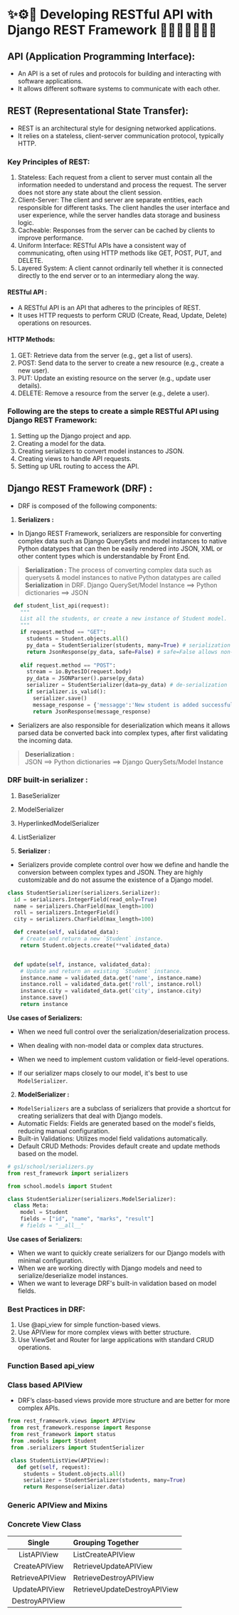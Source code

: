 # ✨⚙🔄 Developing RESTful API with Django REST Framework 👩🏻‍💻💯🧗🏻‍♂️

## API (Application Programming Interface):
- An API is a set of rules and protocols for building and interacting with software applications.
- It allows different software systems to communicate with each other.

## REST (Representational State Transfer):
- REST is an architectural style for designing networked applications.
- It relies on a stateless, client-server communication protocol, typically HTTP.

### Key Principles of REST:

1. Stateless: Each request from a client to server must contain all the information needed to understand and process the request. The server does not store any state about the client session.
2. Client-Server: The client and server are separate entities, each responsible for different tasks. The client handles the user interface and user experience, while the server handles data storage and business logic.
3. Cacheable: Responses from the server can be cached by clients to improve performance.
4. Uniform Interface: RESTful APIs have a consistent way of communicating, often using HTTP methods like GET, POST, PUT, and DELETE.
5. Layered System: A client cannot ordinarily tell whether it is connected directly to the end server or to an intermediary along the way.

#### RESTful API :
- A RESTful API is an API that adheres to the principles of REST.
- It uses HTTP requests to perform CRUD (Create, Read, Update, Delete) operations on resources.

#### HTTP Methods:
1) GET: Retrieve data from the server (e.g., get a list of users).
2) POST: Send data to the server to create a new resource (e.g., create a new user).
3) PUT: Update an existing resource on the server (e.g., update user details).
4) DELETE: Remove a resource from the server (e.g., delete a user).


### Following are the steps to create a simple RESTful API using Django REST Framework:
1. Setting up the Django project and app.
2. Creating a model for the data.
3. Creating serializers to convert model instances to JSON.
4. Creating views to handle API requests.
5. Setting up URL routing to access the API.



## Django REST Framework (DRF) :
- DRF is composed of the following components:

1. **Serializers :**
- In Django REST Framework, serializers are responsible for converting complex data such as Django QuerySets and model instances to native Python datatypes that can then be easily rendered into JSON, XML or other content types which is understandable by Front End.
> **Serialization :**  The process of converting complex data such as querysets & model instances to native Python datatypes are called **Serialization** in DRF.
> Django QuerySet/Model Instance ==> Python dictionaries ==> JSON

```py
  def student_list_api(request):
    """
    List all the students, or create a new instance of Student model.
    """
    if request.method == "GET":
      students = Student.objects.all()
      py_data = StudentSerializer(students, many=True) # serialization
      return JsonResponse(py_data, safe=False) # safe=False allows non-dictionary object.
    
    elif request.method == "POST":
      stream = io.BytesIO(request.body)
      py_data = JSONParser().parse(py_data)
      serializer = StudentSerializer(data=py_data) # de-serialization
      if serializer.is_valid():
        serializer.save()
        message_response = {'messagge':'New student is added successfully'}
        return JsonResponse(message_response)
```

- Serializers are also responsible for deserialization which means it allows parsed data be converted back into complex types, after first validating the incoming data.
> **Deserialization :**  
> JSON ==> Python dictionaries ==> Django QuerySets/Model Instance

### DRF built-in serializer :
1. BaseSerializer
2. ModelSerializer
3. HyperlinkedModelSerializer
4. ListSerializer

1. **Serializer :**
- Serializers provide complete control over how we define and handle the conversion between complex types and JSON. They are highly customizable and do not assume the existence of a Django model.

```py
class StudentSerializer(serializers.Serializer):
  id = serializers.IntegerField(read_only=True)
  name = serializers.CharField(max_length=100)
  roll = serializers.IntegerField()
  city = serializers.CharField(max_length=100)

  def create(self, validated_data):
    # Create and return a new `Student` instance.
    return Student.objects.create(**validated_data)


  def update(self, instance, validated_data):
    # Update and return an existing `Student` instance.
    instance.name = validated_data.get('name', instance.name)
    instance.roll = validated_data.get('roll', instance.roll)
    instance.city = validated_data.get('city', instance.city)
    instance.save()
    return instance
```
**Use cases of Serializers:**
- When we need full control over the serialization/deserialization process.
- When dealing with non-model data or complex data structures.
- When we need to implement custom validation or field-level operations.


- If our serializer maps closely to our model, it's best to use `ModelSerializer`.
2. **ModelSerializer :**
- `ModelSerializers` are a subclass of serializers that provide a shortcut for creating serializers that deal with Django models. 
- Automatic Fields: Fields are generated based on the model's fields, reducing manual configuration.
- Built-in Validations: Utilizes model field validations automatically.
- Default CRUD Methods: Provides default create and update methods based on the model.

```py
# gs1/school/serializers.py
from rest_framework import serializers

from school.models import Student

class StudentSerializer(serializers.ModelSerializer):
  class Meta:
    model = Student
    fields = ["id", "name", "marks", "result"]
    # fields = "__all__"
```

**Use cases of Serializers:**
- When we want to quickly create serializers for our Django models with minimal configuration.
- When we are working directly with Django models and need to serialize/deserialize model instances.
- When we want to leverage DRF's built-in validation based on model fields.


### Best Practices in DRF:
1. Use @api_view for simple function-based views.
2. Use APIView for more complex views with better structure.
3. Use ViewSet and Router for large applications with standard CRUD operations.

### Function Based api_view
### Class based APIView
 - DRF’s class-based views provide more structure and are better for more complex APIs.

 ```py
 from rest_framework.views import APIView
  from rest_framework.response import Response
  from rest_framework import status
  from .models import Student
  from .serializers import StudentSerializer

  class StudentListView(APIView):
    def get(self, request):
      students = Student.objects.all()
      serializer = StudentSerializer(students, many=True)
      return Response(serializer.data)

```

### Generic APIView and Mixins
### Concrete View Class
| Single | Grouping Together|
|:----:|:------|
| ListAPIView | ListCreateAPIView |
| CreateAPIView | RetrieveUpdateAPIView|
| RetrieveAPIView | RetrieveDestroyAPIView|
| UpdateAPIView | RetrieveUpdateDestroyAPIView|
| DestroyAPIView | |

